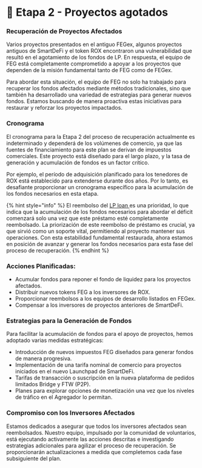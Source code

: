 # 🔴 Etapa 2 - Proyectos agotados

### Recuperación de Proyectos Afectados

Varios proyectos presentados en el antiguo FEGex, algunos proyectos antiguos de SmartDeFi y el token ROX encontraron una vulnerabilidad que resultó en el agotamiento de los fondos de LP. En respuesta, el equipo de FEG está completamente comprometido a apoyar a los proyectos que dependen de la misión fundamental tanto de FEG como de FEGex.

Para abordar esta situación, el equipo de FEG no solo ha trabajado para recuperar los fondos afectados mediante métodos tradicionales, sino que también ha desarrollado una variedad de estrategias para generar nuevos fondos. Estamos buscando de manera proactiva estas iniciativas para restaurar y reforzar los proyectos impactados.

### Cronograma

El cronograma para la Etapa 2 del proceso de recuperación actualmente es indeterminado y dependerá de los volúmenes de comercio, ya que las fuentes de financiamiento para este plan se derivan de impuestos comerciales. Este proyecto está diseñado para el largo plazo, y la tasa de generación y acumulación de fondos es un factor crítico.

Por ejemplo, el período de adquisición planificado para los tenedores de ROX está establecido para extenderse durante dos años. Por lo tanto, es desafiante proporcionar un cronograma específico para la acumulación de los fondos necesarios en esta etapa.

{% hint style="info" %}
El reembolso del [LP loan ](../../resources/archive/liquidity-loan-completed.md)es una prioridad, lo que indica que la acumulación de los fondos necesarios para abordar el déficit comenzará solo una vez que este préstamo esté completamente reembolsado. La priorización de este reembolso de préstamo es crucial, ya que sirvió como un soporte vital, permitiendo al proyecto mantener sus operaciones. Con esta estabilidad fundamental restaurada, ahora estamos en posición de avanzar y generar los fondos necesarios para esta fase del proceso de recuperación.
{% endhint %}

### Acciones Planificadas:

* Acumular fondos para reponer el fondo de liquidez para los proyectos afectados.
* Distribuir nuevos tokens FEG a los inversores de ROX.
* Proporcionar reembolsos a los equipos de desarrollo listados en FEGex.
* Compensar a los inversores de proyectos anteriores de SmartDeFi.

### Estrategias para la Generación de Fondos

Para facilitar la acumulación de fondos para el apoyo de proyectos, hemos adoptado varias medidas estratégicas:

* Introducción de nuevos impuestos FEG diseñados para generar fondos de manera progresiva.
* Implementación de una tarifa nominal de comercio para proyectos iniciados en el nuevo Launchpad de SmartDeFi.
* Tarifas de transacción o suscripción en la nueva plataforma de pedidos limitados Bridge y FTW (P2P).
* Planes para explorar opciones de monetización una vez que los niveles de tráfico en el Agregador lo permitan.

### Compromiso con los Inversores Afectados

Estamos dedicados a asegurar que todos los inversores afectados sean reembolsados. Nuestro equipo, impulsado por la comunidad de voluntarios, está ejecutando activamente las acciones descritas e investigando estrategias adicionales para agilizar el proceso de recuperación. Se proporcionarán actualizaciones a medida que completemos cada fase subsiguiente del plan.